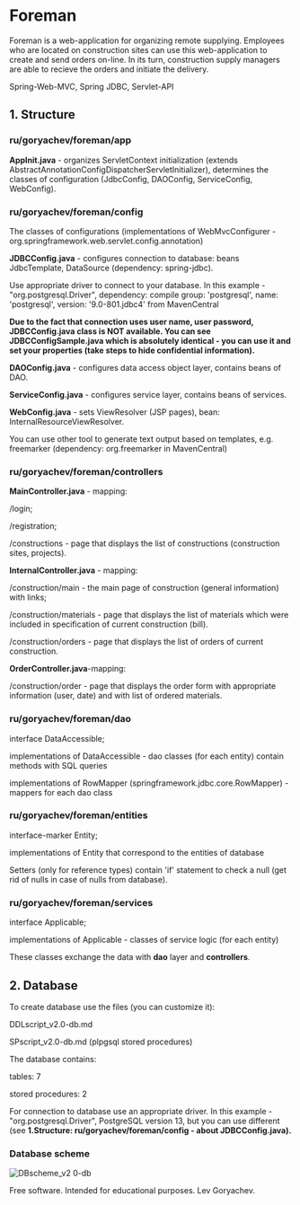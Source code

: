 # Foreman
Foreman is a web-application for organizing remote supplying.
Employees who are located on construction sites can use this web-application to create and send orders on-line. In its turn, construction supply managers are able to recieve the orders and initiate the delivery.

Spring-Web-MVC, Spring JDBC, Servlet-API

<h2>1. Structure</h2>
<h3>ru/goryachev/foreman/app</h3>
<p><b>AppInit.java</b> - organizes ServletContext initialization (extends AbstractAnnotationConfigDispatcherServletInitializer), determines the classes of configuration (JdbcConfig, DAOConfig, ServiceConfig, WebConfig).</p>
<h3>ru/goryachev/foreman/config</h3>
<p> The classes of configurations (implementations of WebMvcConfigurer - org.springframework.web.servlet.config.annotation)
</p>

<p><b>JDBCConfig.java</b> - configures connection to database: beans JdbcTemplate, DataSource (dependency: spring-jdbc).</p>
<p>Use appropriate driver to connect to your database. In this example -  "org.postgresql.Driver", dependency: compile group: 'postgresql', name: 'postgresql', version: '9.0-801.jdbc4' from MavenCentral</p>
<p><b>Due to the fact that connection uses user name, user password, JDBCConfig.java class is NOT available. You can see JDBCConfigSample.java which is absolutely identical - you can use it and set your properties (take steps to hide confidential information).</b></p>
<p><b>DAOConfig.java</b> - configures data access object layer, contains beans of DAO.</p>
<p><b>ServiceConfig.java</b> - configures service layer, contains beans of services.</p>
<p><b>WebConfig.java</b> - sets ViewResolver (JSP pages), bean: InternalResourceViewResolver.</p>
<p>You can use other tool to generate text output based on templates, e.g. freemarker (dependency: org.freemarker in MavenCentral)</p>

<h3>ru/goryachev/foreman/controllers</h3>
<p><b>MainController.java</b> - mapping: </p>
<p>/login;</p>
<p>/registration;</p>
<p>/constructions - page that displays the list of constructions (construction sites, projects).</p>
<p><b>InternalController.java</b> - mapping: </p>
<p>/construction/main - the main page of construction (general information) with links;</p>
<p>/construction/materials - page that displays the list of materials which were included in specification of current construction (bill).</p>
<p>/construction/orders - page that displays the list of orders of current construction.</p>
<p><b>OrderController.java</b>-mapping:</p>
<p>/construction/order  - page that displays the order form with appropriate information (user, date) and with list of ordered materials.</p>
<h3>ru/goryachev/foreman/dao</h3>
<p>interface DataAccessible;</p>
<p>implementations of DataAccessible - dao classes (for each entity) contain methods with SQL queries</p>
<p>implementations of RowMapper (springframework.jdbc.core.RowMapper) - mappers for each dao class</p>
<h3>ru/goryachev/foreman/entities</h3>
<p>interface-marker Entity;</p>
<p>implementations of Entity that correspond to the entities of database</p>
<p>Setters (only for reference types) contain 'if' statement to check a null (get rid of nulls in case of nulls from database).</p>
<h3>ru/goryachev/foreman/services</h3>
<p>interface Applicable;</p>
<p>implementations of Applicable - classes of service logic (for each entity)</p>
<p>These classes exchange the data with <b>dao</b> layer and <b>controllers</b>.</p>

<h2>2. Database</h2>
<p>To create database use the files (you can customize it):</p>
<p>DDLscript_v2.0-db.md</p>
<p>SPscript_v2.0-db.md (plpgsql stored procedures)</p>
<p>The database contains:</p>
<p>tables: 7</p>
<p>stored procedures: 2</p>
<p>For connection to database use an appropriate driver. In this example - "org.postgresql.Driver", PostgreSQL version 13, but you can use different (see <b>1.Structure: ru/goryachev/foreman/config - about JDBCConfig.java).</b></p>

<h3>Database scheme</h3>

![DBscheme_v2 0-db](https://user-images.githubusercontent.com/61917893/98996869-a6b7cf80-2544-11eb-90aa-3e85d40af57d.jpg)
<p></p>
<p>Free software.  Intended for educational purposes. Lev Goryachev.</p>
